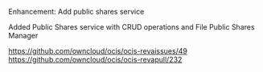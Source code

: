 Enhancement: Add public shares service

Added Public Shares service with CRUD operations and File Public Shares Manager

<https://github.com/owncloud/ocis/ocis-revaissues/49>
<https://github.com/owncloud/ocis/ocis-revapull/232>
